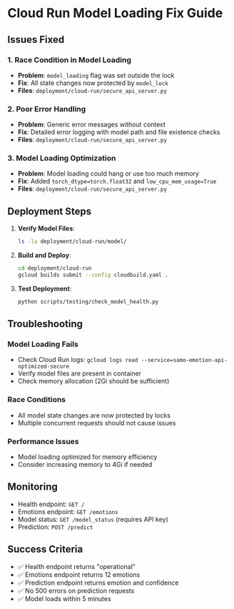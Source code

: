 # Cloud Run Model Loading Fix Guide

## Issues Fixed

### 1. Race Condition in Model Loading
- **Problem**: `model_loading` flag was set outside the lock
- **Fix**: All state changes now protected by `model_lock`
- **Files**: `deployment/cloud-run/secure_api_server.py`

### 2. Poor Error Handling
- **Problem**: Generic error messages without context
- **Fix**: Detailed error logging with model path and file existence checks
- **Files**: `deployment/cloud-run/secure_api_server.py`

### 3. Model Loading Optimization
- **Problem**: Model loading could hang or use too much memory
- **Fix**: Added `torch_dtype=torch.float32` and `low_cpu_mem_usage=True`
- **Files**: `deployment/cloud-run/secure_api_server.py`

## Deployment Steps

1. **Verify Model Files**:
   ```bash
   ls -la deployment/cloud-run/model/
   ```

2. **Build and Deploy**:
   ```bash
   cd deployment/cloud-run
   gcloud builds submit --config cloudbuild.yaml .
   ```

3. **Test Deployment**:
   ```bash
   python scripts/testing/check_model_health.py
   ```

## Troubleshooting

### Model Loading Fails
- Check Cloud Run logs: `gcloud logs read --service=samo-emotion-api-optimized-secure`
- Verify model files are present in container
- Check memory allocation (2Gi should be sufficient)

### Race Conditions
- All model state changes are now protected by locks
- Multiple concurrent requests should not cause issues

### Performance Issues
- Model loading optimized for memory efficiency
- Consider increasing memory to 4Gi if needed

## Monitoring

- Health endpoint: `GET /`
- Emotions endpoint: `GET /emotions`
- Model status: `GET /model_status` (requires API key)
- Prediction: `POST /predict`

## Success Criteria

- ✅ Health endpoint returns "operational"
- ✅ Emotions endpoint returns 12 emotions
- ✅ Prediction endpoint returns emotion and confidence
- ✅ No 500 errors on prediction requests
- ✅ Model loads within 5 minutes
